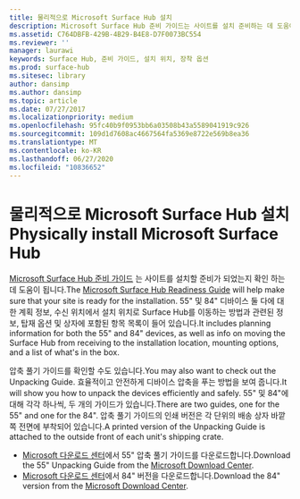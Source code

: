 ```yaml
---
title: 물리적으로 Microsoft Surface Hub 설치
description: Microsoft Surface Hub 준비 가이드는 사이트를 설치 준비하는 데 도움이 됩니다.
ms.assetid: C764DBFB-429B-4B29-B4E8-D7F0073BC554
ms.reviewer: ''
manager: laurawi
keywords: Surface Hub, 준비 가이드, 설치 위치, 장착 옵션
ms.prod: surface-hub
ms.sitesec: library
author: dansimp
ms.author: dansimp
ms.topic: article
ms.date: 07/27/2017
ms.localizationpriority: medium
ms.openlocfilehash: 95fc40b9f0953bb6a03508b43a5589041919c926
ms.sourcegitcommit: 109d1d7608ac4667564fa5369e8722e569b8ea36
ms.translationtype: MT
ms.contentlocale: ko-KR
ms.lasthandoff: 06/27/2020
ms.locfileid: "10836652"
---
```

# <span data-ttu-id="57aab-104">물리적으로 Microsoft Surface Hub 설치</span><span class="sxs-lookup"><span data-stu-id="57aab-104">Physically install Microsoft Surface Hub</span></span>


<span data-ttu-id="57aab-105">[Microsoft Surface Hub 준비 가이드](surface-hub-site-readiness-guide.md) 는 사이트를 설치할 준비가 되었는지 확인 하는 데 도움이 됩니다.</span><span class="sxs-lookup"><span data-stu-id="57aab-105">The [Microsoft Surface Hub Readiness Guide](surface-hub-site-readiness-guide.md) will help make sure that your site is ready for the installation.</span></span> <span data-ttu-id="57aab-106">55" 및 84" 디바이스 둘 다에 대한 계획 정보, 수신 위치에서 설치 위치로 Surface Hub를 이동하는 방법과 관련된 정보, 탑재 옵션 및 상자에 포함된 항목 목록이 들어 있습니다.</span><span class="sxs-lookup"><span data-stu-id="57aab-106">It includes planning information for both the 55" and 84" devices, as well as info on moving the Surface Hub from receiving to the installation location, mounting options, and a list of what's in the box.</span></span>

<span data-ttu-id="57aab-107">압축 풀기 가이드를 확인할 수도 있습니다.</span><span class="sxs-lookup"><span data-stu-id="57aab-107">You may also want to check out the Unpacking Guide.</span></span> <span data-ttu-id="57aab-108">효율적이고 안전하게 디바이스 압축을 푸는 방법을 보여 줍니다.</span><span class="sxs-lookup"><span data-stu-id="57aab-108">It will show you how to unpack the devices efficiently and safely.</span></span> <span data-ttu-id="57aab-109">55" 및 84"에 대해 각각 하나씩, 두 개의 가이드가 있습니다.</span><span class="sxs-lookup"><span data-stu-id="57aab-109">There are two guides, one for the 55" and one for the 84".</span></span> <span data-ttu-id="57aab-110">압축 풀기 가이드의 인쇄 버전은 각 단위의 배송 상자 바깥쪽 전면에 부착되어 있습니다.</span><span class="sxs-lookup"><span data-stu-id="57aab-110">A printed version of the Unpacking Guide is attached to the outside front of each unit's shipping crate.</span></span>

-   <span data-ttu-id="57aab-111">[Microsoft 다운로드 센터](https://go.microsoft.com/fwlink/?LinkId=718145)에서 55" 압축 풀기 가이드를 다운로드합니다.</span><span class="sxs-lookup"><span data-stu-id="57aab-111">Download the 55" Unpacking Guide from the [Microsoft Download Center](https://go.microsoft.com/fwlink/?LinkId=718145).</span></span>
-   <span data-ttu-id="57aab-112">[Microsoft 다운로드 센터](https://go.microsoft.com/fwlink/?LinkId=718146)에서 84" 버전을 다운로드합니다.</span><span class="sxs-lookup"><span data-stu-id="57aab-112">Download the 84" version from the [Microsoft Download Center](https://go.microsoft.com/fwlink/?LinkId=718146).</span></span>

 

 





